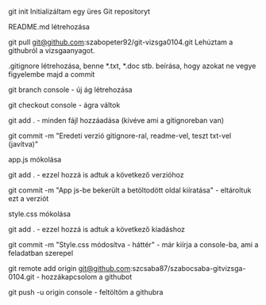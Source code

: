 git init
Initializáltam egy üres Git repositoryt

README.md létrehozása

git pull git@github.com:szabopeter92/git-vizsga0104.git
Lehúztam a githubról a vizsgaanyagot.

.gitignore létrehozása, benne *.txt, *.doc stb. beírása, hogy azokat ne vegye figyelembe majd a commit

git branch console - új ág létrehozása

git checkout console - ágra váltok

git add . - minden fájl hozzáadása (kivéve ami a gitignoreban van)

git commit -m "Eredeti verzió gitignore-ral, readme-vel, teszt txt-vel (javítva)"

app.js mókolása

git add . - ezzel hozzá is adtuk a következő verzióhoz

git commit -m "App js-be bekerült a betöltodött oldal kiíratása" - eltároltuk ezt a verziót

style.css mókolása

git add . - ezzel hozzá is adtuk a következő kiadáshoz

git commit -m "Style.css módosítva - háttér" - már kiírja a console-ba, ami a feladatban szerepel

git remote add origin git@github.com:szcsaba87/szabocsaba-gitvizsga-0104.git - hozzákapcsolom a githubot

git push -u origin console - feltöltöm a githubra
